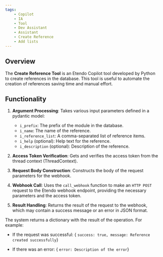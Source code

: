 ```yaml
---
tags:
    - Copilot
    - IA
    - Tool
    - Dev Assistant
    - Assistant
    - Create Reference
    - Add lists
---
```


## Overview

The **Create Reference Tool** is an Etendo Copilot tool developed by Python to create references in the database. This tool is useful to automate the creation of references saving time and manual effort.  

## Functionality

1. **Argument Processing**: Takes various input parameters defined in a pydantic model:

    - `i_prefix`: The prefix of the module in the database.
    - `i_name`: The name of the reference.
    - `i_reference_list`: A comma-separated list of reference items.
    - `i_help` (optional): Help text for the reference.
    - `i_description` (optional): Description of the reference.

2. **Access Token Verification**: Gets and verifies the access token from the thread context (ThreadContext).
3. **Request Body Construction**: Constructs the body of the request parameters for the webhook.
4. **Webhook Call**: Uses the `call_webhook` function to make an `HTTP POST` request to the Etendo webhook endpoint, providing the necessary parameters and the access token.
5. **Result Handling**: Returns the result of the request to the webhook, which may contain a success message or an error in JSON format.


The system returns a dictionary with the result of the operation. For example:

- If the request was successful:
 { `success: true, message: Reference created successfully`}

- If there was an error:
 { `error: Description of the error`}